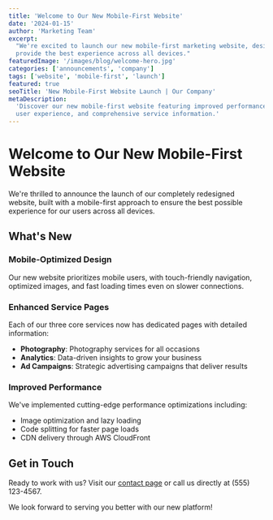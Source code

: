 ```yaml
---
title: 'Welcome to Our New Mobile-First Website'
date: '2024-01-15'
author: 'Marketing Team'
excerpt:
  "We're excited to launch our new mobile-first marketing website, designed to
  provide the best experience across all devices."
featuredImage: '/images/blog/welcome-hero.jpg'
categories: ['announcements', 'company']
tags: ['website', 'mobile-first', 'launch']
featured: true
seoTitle: 'New Mobile-First Website Launch | Our Company'
metaDescription:
  'Discover our new mobile-first website featuring improved performance, better
  user experience, and comprehensive service information.'
---
```


# Welcome to Our New Mobile-First Website

We're thrilled to announce the launch of our completely redesigned website,
built with a mobile-first approach to ensure the best possible experience for
our users across all devices.

## What's New

### Mobile-Optimized Design

Our new website prioritizes mobile users, with touch-friendly navigation,
optimized images, and fast loading times even on slower connections.

### Enhanced Service Pages

Each of our three core services now has dedicated pages with detailed
information:

- **Photography**: Photography services for all occasions
- **Analytics**: Data-driven insights to grow your business
- **Ad Campaigns**: Strategic advertising campaigns that deliver results

### Improved Performance

We've implemented cutting-edge performance optimizations including:

- Image optimization and lazy loading
- Code splitting for faster page loads
- CDN delivery through AWS CloudFront

## Get in Touch

Ready to work with us? Visit our [contact page](/contact) or call us directly at
(555) 123-4567.

We look forward to serving you better with our new platform!
